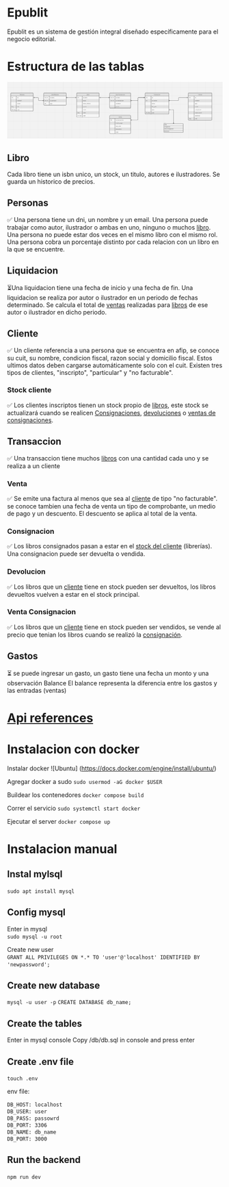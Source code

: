 # Epublit
Epublit es un sistema de gestión integral diseñado específicamente para el negocio editorial.

# Estructura de las tablas
![Alt text](./Tablas.png)

## Libro
Cada libro tiene un isbn unico, un stock, un titulo, autores e ilustradores. Se guarda un historico de precios.

## Personas
✅
Una persona tiene un dni, un nombre y un email. Una persona puede trabajar como autor, ilustrador o ambas en uno, ninguno o muchos [libro](#libro). Una persona no puede estar dos veces en el mismo libro con el mismo rol. Una persona cobra un porcentaje distinto por cada relacion con un libro en la que se encuentre.

## Liquidacion
⏳Una liquidacion tiene una fecha de inicio y una fecha de fin. Una liquidacion se realiza por autor o ilustrador en un periodo de fechas determinado.
Se calcula el total de [ventas](#venta) realizadas para [libros](#libro) de ese autor o ilustrador en dicho periodo.

## Cliente
✅
Un cliente referencia a una persona que se encuentra en afip, se conoce su cuit, su nombre, condicion fiscal, razon social y domicilio fiscal. Estos ultimos datos deben cargarse automáticamente solo con el cuit. Existen tres tipos de clientes, "inscripto", "particular" y "no facturable".

### Stock cliente
✅
Los clientes inscriptos tienen un stock propio de [libros](#libro), este stock se actualizará cuando se realicen [Consignaciones](#consignacion), [devoluciones](#devolucion) o [ventas de consignaciones](#venta-consignacion).

## Transaccion
✅
Una transaccion tiene muchos [libros](#libro) con una cantidad cada uno y se realiza a un cliente

### Venta
✅
Se emite una factura al menos que sea al [cliente](#cliente) de tipo "no facturable". se conoce tambien una fecha de venta un tipo de comprobante, un medio de pago y un descuento. El descuento se aplica al total de la venta.

### Consignacion
✅
Los libros consignados pasan a estar en el [stock del cliente](#stock-cliente) (librerías). Una consignacion puede ser devuelta o vendida. 

### Devolucion
✅
Los libros que un [cliente](#cliente) tiene en stock pueden ser devueltos, los libros devueltos vuelven a estar en el stock principal. 

### Venta Consignacion
✅
Los libros que un [cliente](#cliente) tiene en stock pueden ser vendidos, se vende al precio que tenian los libros cuando se realizó la [consignación](#consignacion).

## Gastos
⏳
se puede ingresar un gasto, un gasto tiene una fecha un monto y una observación
Balance
El balance representa la diferencia entre los gastos y las entradas (ventas)

# [Api references](./api.md)

# Instalacion con docker
Instalar docker
![Ubuntu] (https://docs.docker.com/engine/install/ubuntu/)

Agregar docker a sudo
`sudo usermod -aG docker $USER`

Buildear los contenedores
`docker compose build`

Correr el servicio
`sudo systemctl start docker`

Ejecutar el server
`docker compose up`

# Instalacion manual

## Instal mylsql ##
`sudo apt install mysql`

## Config mysql ##

Enter in mysql  
`
sudo mysql -u root  
`

Create new user  
`
GRANT ALL PRIVILEGES ON *.* TO 'user'@'localhost' IDENTIFIED BY 'newpassword';
`

## Create new database ##
`
mysql -u user -p
`
`
CREATE DATABASE db_name;
`

## Create the tables ##
Enter in mysql console
Copy /db/db.sql in console and press enter


## Create .env file ##

`
touch .env
`

env file:  
```
DB_HOST: localhost
DB_USER: user  
DB_PASS: passowrd  
DB_PORT: 3306  
DB_NAME: db_name  
DB_PORT: 3000
```

## Run the backend
`npm run dev`

